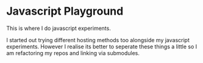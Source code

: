 # Javascript Playground

This is where I do javascript experiments.

I started out trying different hosting methods too alongside my javascript experiments. However I realise its better to seperate these things a little so I am refactoring my repos and linking via submodules.
